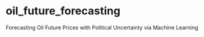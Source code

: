 # oil_future_forecasting
Forecasting Oil Future Prices with Political Uncertainty via Machine Learning
